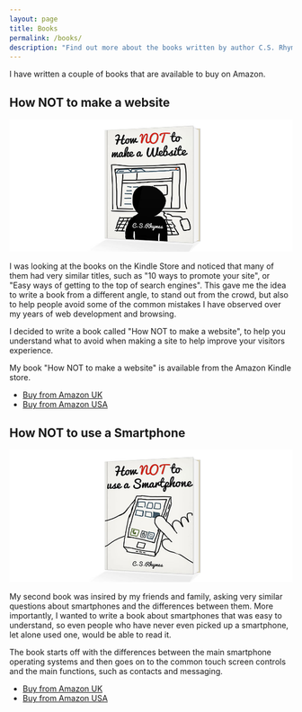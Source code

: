 ```yaml
---
layout: page
title: Books
permalink: /books/
description: "Find out more about the books written by author C.S. Rhymes, including How NOT to make a website"
---
```


I have written a couple of books that are available to buy on Amazon. 

## How NOT to make a website
![How NOT to make a website book cover](/img/how-not-to-make-a-website-bg2.jpg "How NOT to make a website book cover")

I was looking at the books on the Kindle Store and noticed that many of them had very similar titles, such as "10 ways to promote your site", or "Easy ways of getting to the top of search engines". This gave me the idea to write a book from a different angle, to stand out from the crowd, but also to help people avoid some of the common mistakes I have observed over my years of web development and browsing.

I decided to write a book called "How NOT to make a website", to help you understand what to avoid when making a site to help improve your visitors experience.

My book "How NOT to make a website" is available from the Amazon Kindle store. 

<ul class="button-group even-2">
	<li><a href="https://www.amazon.co.uk/dp/B00KEE3HES" class="button">Buy from Amazon UK</a></li>
	<li><a href="http://www.amazon.com/dp/B00KEE3HES" class="button">Buy from Amazon USA</a></li>
</ul>

## How NOT to use a Smartphone
![How NOT to use a smartphone cover](/img/how-not-to-use-a-smartphone-bg2.jpg "How NOT to use a smartphone book cover")

My second book was insired by my friends and family, asking very similar questions about smartphones and the differences between them. More importantly, I wanted to write a book about smartphones that was easy to understand, so even people who have never even picked up a smartphone, let alone used one, would be able to read it. 

The book starts off with the differences between the main smartphone operating systems and then goes on to the common touch screen controls and the main functions, such as contacts and messaging. 

<ul class="button-group even-2">
	<li><a href="http://www.amazon.co.uk/dp/B00MVB5JOS/" class="button">Buy from Amazon UK</a></li>
	<li><a href="http://www.amazon.com/dp/B00MVB5JOS/" class="button">Buy from Amazon USA</a></li>
</ul>
